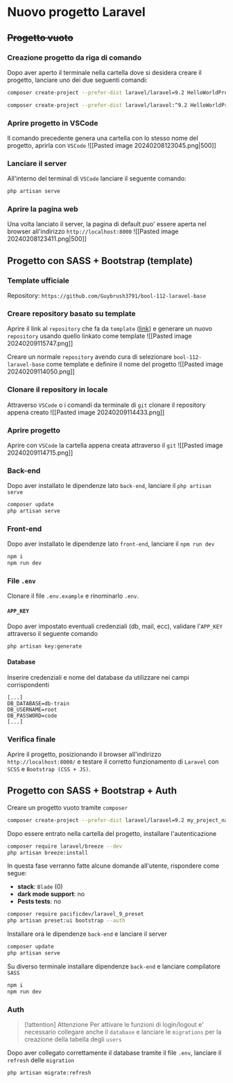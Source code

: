 # Nuovo progetto Laravel
## ~~Progetto vuoto~~
### Creazione progetto da riga di comando
Dopo aver aperto il terminale nella cartella dove si desidera creare il progetto, lanciare uno dei due seguenti comandi:
```sh
composer create-project --prefer-dist laravel/laravel=9.2 HelloWorldProject

composer create-project --prefer-dist laravel/laravel:^9.2 HelloWorldProject
```

### Aprire progetto in VSCode
Il comando precedente genera una cartella con lo stesso nome del progetto, aprirla con `VSCode`
![[Pasted image 20240208123045.png|500]]

### Lanciare il server
All'interno del terminal di `VSCode` lanciare il seguente comando:
```sh
php artisan serve
```

### Aprire la pagina web
Una volta lanciato il server, la pagina di default puo' essere aperta nel browser all'indirizzo `http://localhost:8000`
![[Pasted image 20240208123411.png|500]]
## Progetto con SASS + Bootstrap (template)
### Template ufficiale
Repository: `https://github.com/Guybrush3791/bool-112-laravel-base`

### Creare repository basato su template
Aprire il link al `repository` che fa da `template` ([link](https://github.com/Guybrush3791/bool-112-laravel-base)) e generare un nuovo `repository` usando quello linkato come template
![[Pasted image 20240209115747.png]]

Creare un normale `repository` avendo cura di selezionare `bool-112-laravel-base` come template e definire il nome del progetto
![[Pasted image 20240209114050.png]]

### Clonare il repository in locale
Attraverso `VSCode` o i comandi da terminale di `git` clonare il repository appena creato
![[Pasted image 20240209114433.png]]

### Aprire progetto
Aprire con `VSCode` la cartella appena creata attraverso il `git`
![[Pasted image 20240209114715.png]]

### Back-end
Dopo aver installato le dipendenze lato `back-end`, lanciare il `php artisan serve`
```sh
composer update
php artisan serve
```

### Front-end
Dopo aver installato le dipendenze lato `front-end`, lanciare il `npm run dev`
```sh
npm i
npm run dev
```

### File `.env`

Clonare il file `.env.example` e rinominarlo `.env`. 

#### `APP_KEY`
Dopo aver impostato eventuali credenziali (db, mail, ecc), validare l'`APP_KEY` attraverso il seguente comando
```sh
php artisan key:generate
```
#### Database
Inserire credenziali e nome del database da utilizzare nei campi corrispondenti
```setting
[...]
DB_DATABASE=db-train
DB_USERNAME=root
DB_PASSWORD=code
[...]
```

### Verifica finale
Aprire il progetto, posizionando il browser all'indirizzo `http://localhost:8000/` e testare il corretto funzionamento di `Laravel` con `SCSS` e `Bootstrap (CSS + JS)`.
## Progetto con SASS + Bootstrap + Auth
Creare un progetto vuoto tramite `composer`
```sh
composer create-project --prefer-dist laravel/laravel=9.2 my_project_name
```

Dopo essere entrato nella cartella del progetto, installare l'autenticazione
```sh
composer require laravel/breeze --dev
php artisan breeze:install
```
In questa fase verranno fatte alcune domande all'utente, rispondere come segue:
- **stack**: `Blade` (0)
- **dark mode support**: no
- **Pests tests**: no

```sh
composer require pacificdev/laravel_9_preset
php artisan preset:ui bootstrap --auth
```

Installare ora le dipendenze `back-end` e lanciare il server
```sh
composer update
php artisan serve
```

Su diverso terminale installare dipendenze `back-end` e lanciare compilatore `SASS`
```sh
npm i
npm run dev
```

### Auth
> [!attention] Attenzione
> Per attivare le funzioni di login/logout e' necessario collegare anche il `database` e lanciare le `migrations` per la creazione della tabella degli `users`

Dopo aver collegato correttamente il database tramite il file `.env`, lanciare il `refresh` delle `migration`
```sh
php artisan migrate:refresh
```
